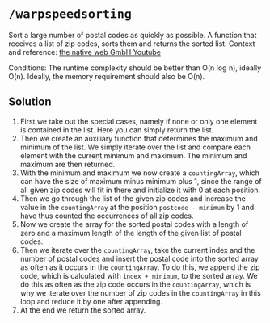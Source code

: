 # `/warpspeedsorting`

Sort a large number of postal codes as quickly as possible. A function that receives a list of zip codes, sorts them and returns the sorted list. Context and reference: [the native web GmbH Youtube](https://www.youtube.com/watch?v=g6-DvmV4OYI)

Conditions: The runtime complexity should be better than O(n log n), ideally O(n). Ideally, the memory requirement should also be O(n).

## Solution

1. First we take out the special cases, namely if none or only one element is contained in the list. Here you can simply return the list.
2. Then we create an auxiliary function that determines the maximum and minimum of the list. We simply iterate over the list and compare each element with the current minimum and maximum. The minimum and maximum are then returned.
3. With the minimum and maximum we now create a `countingArray`, which can have the size of maximum minus minimum plus 1, since the range of all given zip codes will fit in there and initialize it with 0 at each position.
4. Then we go through the list of the given zip codes and increase the value in the `countingArray` at the position `postcode - minimum` by 1 and have thus counted the occurrences of all zip codes.
5. Now we create the array for the sorted postal codes with a length of zero and a maximum length of the length of the given list of postal codes.
6. Then we iterate over the `countingArray`, take the current index and the number of postal codes and insert the postal code into the sorted array as often as it occurs in the `countingArray`. To do this, we append the zip code, which is calculated with `index + minimum`, to the sorted array. We do this as often as the zip code occurs in the `countingArray`, which is why we iterate over the number of zip codes in the `countingArray` in this loop and reduce it by one after appending.
7. At the end we return the sorted array.
